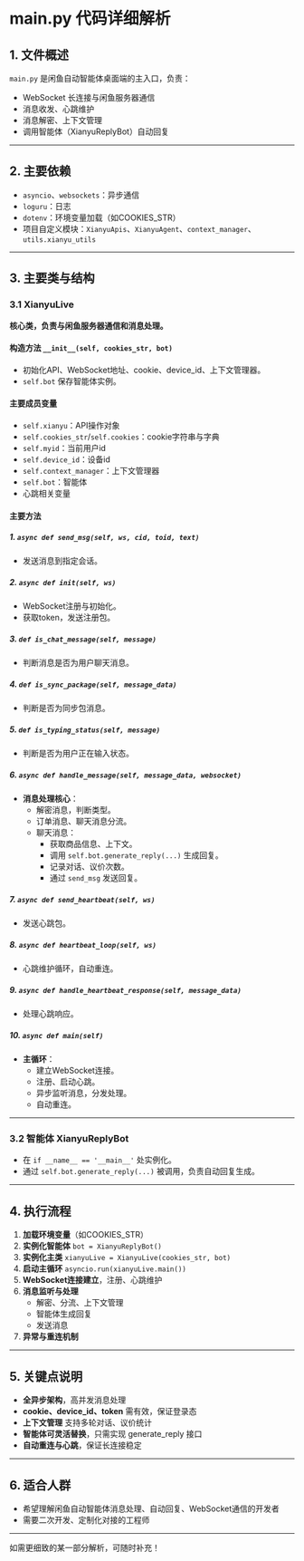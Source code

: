 # main.py 代码详细解析

## 1. 文件概述

`main.py` 是闲鱼自动智能体桌面端的主入口，负责：
- WebSocket 长连接与闲鱼服务器通信
- 消息收发、心跳维护
- 消息解密、上下文管理
- 调用智能体（XianyuReplyBot）自动回复

---

## 2. 主要依赖
- `asyncio`、`websockets`：异步通信
- `loguru`：日志
- `dotenv`：环境变量加载（如COOKIES_STR）
- 项目自定义模块：`XianyuApis`、`XianyuAgent`、`context_manager`、`utils.xianyu_utils`

---

## 3. 主要类与结构

### 3.1 XianyuLive
**核心类，负责与闲鱼服务器通信和消息处理。**

#### 构造方法 `__init__(self, cookies_str, bot)`
- 初始化API、WebSocket地址、cookie、device_id、上下文管理器。
- `self.bot` 保存智能体实例。

#### 主要成员变量
- `self.xianyu`：API操作对象
- `self.cookies_str`/`self.cookies`：cookie字符串与字典
- `self.myid`：当前用户id
- `self.device_id`：设备id
- `self.context_manager`：上下文管理器
- `self.bot`：智能体
- 心跳相关变量

#### 主要方法

##### 1. `async def send_msg(self, ws, cid, toid, text)`
- 发送消息到指定会话。

##### 2. `async def init(self, ws)`
- WebSocket注册与初始化。
- 获取token，发送注册包。

##### 3. `def is_chat_message(self, message)`
- 判断消息是否为用户聊天消息。

##### 4. `def is_sync_package(self, message_data)`
- 判断是否为同步包消息。

##### 5. `def is_typing_status(self, message)`
- 判断是否为用户正在输入状态。

##### 6. `async def handle_message(self, message_data, websocket)`
- **消息处理核心**：
    - 解密消息，判断类型。
    - 订单消息、聊天消息分流。
    - 聊天消息：
        - 获取商品信息、上下文。
        - 调用 `self.bot.generate_reply(...)` 生成回复。
        - 记录对话、议价次数。
        - 通过 `send_msg` 发送回复。

##### 7. `async def send_heartbeat(self, ws)`
- 发送心跳包。

##### 8. `async def heartbeat_loop(self, ws)`
- 心跳维护循环，自动重连。

##### 9. `async def handle_heartbeat_response(self, message_data)`
- 处理心跳响应。

##### 10. `async def main(self)`
- **主循环**：
    - 建立WebSocket连接。
    - 注册、启动心跳。
    - 异步监听消息，分发处理。
    - 自动重连。

---

### 3.2 智能体 XianyuReplyBot
- 在 `if __name__ == '__main__'` 处实例化。
- 通过 `self.bot.generate_reply(...)` 被调用，负责自动回复生成。

---

## 4. 执行流程

1. **加载环境变量**（如COOKIES_STR）
2. **实例化智能体** `bot = XianyuReplyBot()`
3. **实例化主类** `xianyuLive = XianyuLive(cookies_str, bot)`
4. **启动主循环** `asyncio.run(xianyuLive.main())`
5. **WebSocket连接建立**，注册、心跳维护
6. **消息监听与处理**
    - 解密、分流、上下文管理
    - 智能体生成回复
    - 发送消息
7. **异常与重连机制**

---

## 5. 关键点说明
- **全异步架构**，高并发消息处理
- **cookie、device_id、token** 需有效，保证登录态
- **上下文管理** 支持多轮对话、议价统计
- **智能体可灵活替换**，只需实现 generate_reply 接口
- **自动重连与心跳**，保证长连接稳定

---

## 6. 适合人群
- 希望理解闲鱼自动智能体消息处理、自动回复、WebSocket通信的开发者
- 需要二次开发、定制化对接的工程师

---

如需更细致的某一部分解析，可随时补充！ 
